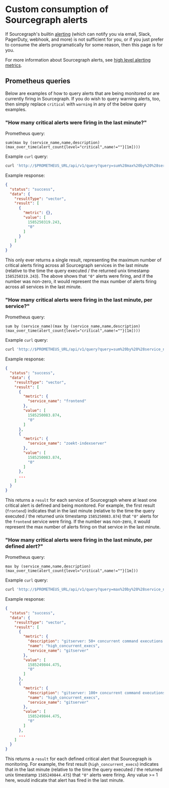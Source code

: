 # Custom consumption of Sourcegraph alerts

If Sourcegraph's builtin [alerting](alerting.md) (which can notify you via email, Slack, PagerDuty, webhook, and more) is not sufficient for you, or if you just prefer to consume the alerts programatically for some reason, then this page is for you.

For more information about Sourcegraph alerts, see [high level alerting metrics](metrics.md#high-level-alerting-metrics).

## Prometheus queries

Below are examples of how to query alerts that are being monitored or are currently firing in Sourcegraph. If you do wish to query warning alerts, too, then simply replace `critical` with `warning` in any of the below query examples.

### "How many critical alerts were firing in the last minute?"

Prometheus query:

```prometheus
sum(max by (service_name,name,description)(max_over_time(alert_count{level="critical",name!=""}[1m])))
```

Example `curl` query:

```sh
curl 'http://$PROMETHEUS_URL/api/v1/query?query=sum%28max%20by%20%28service_name%2Cname%2Cdescription%29%28max_over_time%28alert_count%7Blevel%3D%22critical%22%2Cname%21%3D%22%22%7D%5B1m%5D%29%29%29
```

Example response:

```json
{
  "status": "success",
  "data": {
    "resultType": "vector",
    "result": [
      {
        "metric": {},
        "value": [
          1585250319.243,
          "0"
        ]
      }
    ]
  }
}
```

This only ever returns a single result, representing the maximum number of critical alerts firing across all Sourcegraph services in the last minute (relative to the time the query executed / the returned unix timestamp `1585250319.243`). The above shows that `"0"` alerts were firing, and if the number was non-zero, it would represent the max number of alerts firing across all services in the last minute.

### "How many critical alerts were firing in the last minute, per service?"

Prometheus query:

```prometheus
sum by (service_name)(max by (service_name,name,description)(max_over_time(alert_count{level="critical",name!=""}[1m])))
```

Example `curl` query:

```sh
curl 'http://$PROMETHEUS_URL/api/v1/query?query=sum%20by%20%28service_name%29%28max%20by%20%28service_name%2Cname%2Cdescription%29%28max_over_time%28alert_count%7Blevel%3D%22critical%22%2Cname%21%3D%22%22%7D%5B1m%5D%29%29%29'
```

Example response:

```json
{
  "status": "success",
  "data": {
    "resultType": "vector",
    "result": [
      {
        "metric": {
          "service_name": "frontend"
        },
        "value": [
          1585250083.874,
          "0"
        ]
      },
      {
        "metric": {
          "service_name": "zoekt-indexserver"
        },
        "value": [
          1585250083.874,
          "0"
        ]
      },
      ...
    ]
  }
}
```

This returns a `result` for each service of Sourcegraph where at least one critical alert is defined and being monitored. For example, the first result (`frontend`) indicates that in the last minute (relative to the time the query executed / the returned unix timestamp `1585250083.874`) that `"0"` alerts for the `frontend` service were firing. If the number was non-zero, it would represent the max number of alerts firing on that service in the last minute.

### "How many critical alerts were firing in the last minute, per defined alert?"

Prometheus query:

```prometheus
max by (service_name,name,description)(max_over_time(alert_count{level="critical",name!=""}[1m]))
```

Example `curl` query:

```sh
curl 'http://$PROMETHEUS_URL/api/v1/query?query=max%20by%20%28service_name%2Cname%2Cdescription%29%28max_over_time%28alert_count%7Blevel%3D%22critical%22%2Cname%21%3D%22%22%7D%5B1m%5D%29%29'
```

Example response:

```json
{
  "status": "success",
  "data": {
    "resultType": "vector",
    "result": [
      {
        "metric": {
          "description": "gitserver: 50+ concurrent command executions (abnormally high load)",
          "name": "high_concurrent_execs",
          "service_name": "gitserver"
        },
        "value": [
          1585249844.475,
          "0"
        ]
      },
      {
        "metric": {
          "description": "gitserver: 100+ concurrent command executions (abnormally high load)",
          "name": "high_concurrent_execs",
          "service_name": "gitserver"
        },
        "value": [
          1585249844.475,
          "0"
        ]
      },
      ...
    ]
  }
}
```

This returns a `result` for each defined critical alert that Sourcegraph is monitoring. For example, the first result (`high_concurrent_execs`) indicates that in the last minute (relative to the time the query executed / the returned unix timestamp `1585249844.475`) that `"0"` alerts were firing. Any value >= 1 here, would indicate that alert has fired in the last minute.
